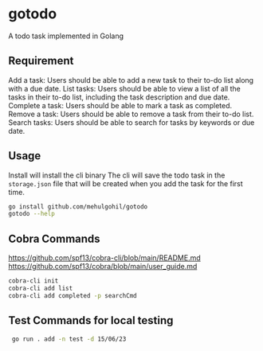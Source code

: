 # gotodo
A todo task implemented in Golang

## Requirement
Add a task: Users should be able to add a new task to their to-do list along with a due date.
List tasks:
Users should be able to view a list of all the tasks in their to-do list, including the task description and due date.
Complete a task: Users should be able to mark a task as completed.
Remove a task: Users should be able to remove a task from their to-do list.
Search tasks: Users should be able to search for tasks by keywords or due date.

## Usage
Install will install the cli binary
The cli will save the todo task in the `storage.json` file
that will be created when you add the task for the first time.

```bash
go install github.com/mehulgohil/gotodo
gotodo --help
```

## Cobra Commands
https://github.com/spf13/cobra-cli/blob/main/README.md
https://github.com/spf13/cobra/blob/main/user_guide.md
```bash
cobra-cli init
cobra-cli add list
cobra-cli add completed -p searchCmd
```

## Test Commands for local testing
```bash
 go run . add -n test -d 15/06/23
```

